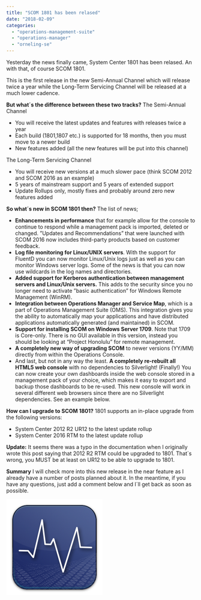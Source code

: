 ```yaml
---
title: "SCOM 1801 has been relased"
date: "2018-02-09"
categories: 
  - "operations-management-suite"
  - "operations-manager"
  - "orneling-se"
---
```


Yesterday the news finally came, System Center 1801 has been relased. An with that, of course SCOM 1801.

This is the first release in the new Semi-Annual Channel which will release twice a year while the Long-Term Servicing Channel will be released at a much lower cadence.

**But what´s the difference between these two tracks?** The Semi-Annual Channel

- You will receive the latest updates and features with releases twice a year
- Each build (1801,1807 etc.) is supported for 18 months, then you must move to a newer build
- New features added (all the new features will be put into this channel)

The Long-Term Servicing Channel

- You will receive new versions at a much slower pace (think SCOM 2012 and SCOM 2016 as an example)
- 5 years of mainstream support and 5 years of extended support
- Update Rollups only, mostly fixes and probably around zero new features added

**So what´s new in SCOM 1801 then?** The list of news;

- **Enhancements in performance** that for example allow for the console to continue to respond while a management pack is imported, deleted or changed. ”Updates and Recommendations” that were launched with SCOM 2016 now includes third-party products based on customer feedback.
- **Log file monitoring for Linux/UNIX servers**. With the support for FluentD you can now monitor Linux/Unix logs just as well as you can monitor Windows server logs. Some of the news is that you can now use wildcards in the log names and directories.
- **Added support for Kerberos authentication between management servers and Linux/Unix servers.** This adds to the security since you no longer need to activate ”basic authentication” for Windows Remote Management (WinRM).
- **Integration between Operations Manager and Service Map**, which is a part of Operations Management Suite (OMS). This integration gives you the ability to automatically map your applications and have distributed applications automatically generated (and maintained) in SCOM.
- **Support for installing SCOM on Windows Server 1709**. Note that 1709 is Core-only. There is no GUI available in this version, instead you should be looking at “Project Honolulu” for remote management.
- **A completely new way of upgrading SCOM** to newer versions (YY/MM) directly from within the Operations Console.
- And last, but not in any way the least. **A completely re-rebuilt all HTML5 web console** with no dependencies to Silverlight! (Finally!) You can now create your own dashboards inside the web console stored in a management pack of your choice, which makes it easy to export and backup those dashboards to be re-used. This new console will work in several different web browsers since there are no Silverlight dependencies. See an example below.

**How can I upgrade to SCOM 1801?** 1801 supports an in-place upgrade from the following versions:

- System Center 2012 R2 UR12 to the latest update rollup
- System Center 2016 RTM to the latest update rollup

**Update:** It seems there was a typo in the documentation when I originally wrote this post saying that 2012 R2 RTM could be upgraded to 1801. That´s wrong, you MUST be at least on UR12 to be able to upgrade to 1801.

**Summary** I will check more into this new release in the near feature as I already have a number of posts planned about it. In the meantime, if you have any questions, just add a comment below and I´ll get back as soon as possible.

[![](images/system_center_operations_manager_replacement_icon_by_flakshack-d5mxgid.png)](http://media.orneling.se/2018/02/system_center_operations_manager_replacement_icon_by_flakshack-d5mxgid.png)
